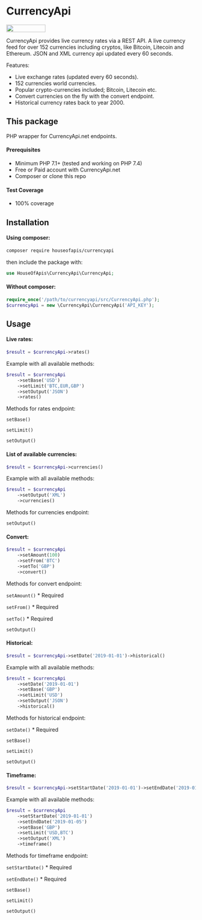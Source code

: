 # CurrencyApi

<img src="https://user-images.githubusercontent.com/42932986/77211101-bb99ab80-6afa-11ea-8d37-941c9016b012.png" width="104" height="20" /><br>

CurrencyApi provides live currency rates via a REST API. A live currency feed for over 152 currencies including cryptos, like Bitcoin, Litecoin and Ethereum. JSON and XML currency api updated every 60 seconds. 

Features:

- Live exchange rates (updated every 60 seconds).
- 152 currencies world currencies.
- Popular crypto-currencies included; Bitcoin, Litecoin etc.
- Convert currencies on the fly with the convert endpoint.
- Historical currency rates back to year 2000.


## This package

PHP wrapper for CurrencyApi.net endpoints.

#### Prerequisites

- Minimum PHP 7.1+ (tested and working on PHP 7.4) 
- Free or Paid account with CurrencyApi.net
- Composer or clone this repo

#### Test Coverage

- 100% coverage

## Installation

#### Using composer:

```bash
composer require houseofapis/currencyapi
```
then include the package with:

```php
use HouseOfApis\CurrencyApi\CurrencyApi;
```

#### Without composer:


```php
require_once('/path/to/currencyapi/src/CurrencyApi.php');
$currencyApi = new \CurrencyApi\CurrencyApi('API_KEY');
```

## Usage

#### Live rates:

```php
$result = $currencyApi->rates()
```

Example with all available methods:
```php
$result = $currencyApi
    ->setBase('USD')
    ->setLimit('BTC,EUR,GBP')
    ->setOutput('JSON')
    ->rates()
```

Methods for rates endpoint:

`setBase()`

`setLimit()`

`setOutput()`

#### List of available currencies:

```php
$result = $currencyApi->currencies()
```

Example with all available methods:
```php
$result = $currencyApi
    ->setOutput('XML')
    ->currencies()
```

Methods for currencies endpoint:

`setOutput()`

#### Convert:

```php
$result = $currencyApi
    ->setAmount(100)
    ->setFrom('BTC')
    ->setTo('GBP')
    ->convert()
```

Methods for convert endpoint:

`setAmount()` * Required

`setFrom()` * Required

`setTo()` * Required

`setOutput()`


#### Historical:

```php
$result = $currencyApi->setDate('2019-01-01')->historical()
```

Example with all available methods:

```php
$result = $currencyApi
    ->setDate('2019-01-01')
    ->setBase('GBP')
    ->setLimit('USD')
    ->setOutput('JSON')
    ->historical()
```

Methods for historical endpoint:

`setDate()` * Required

`setBase()`

`setLimit()`

`setOutput()`

#### Timeframe:

```php
$result = $currencyApi->setStartDate('2019-01-01')->setEndDate('2019-01-05')->historical()
```

Example with all available methods:

```php
$result = $currencyApi
    ->setStartDate('2019-01-01')
    ->setEndDate('2019-01-05')
    ->setBase('GBP')
    ->setLimit('USD,BTC')
    ->setOutput('XML')
    ->timeframe()
```

Methods for timeframe endpoint:

`setStartDate()` * Required

`setEndDate()` * Required

`setBase()`

`setLimit()`

`setOutput()`


